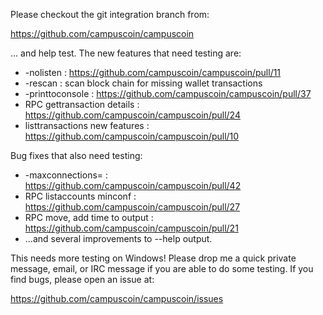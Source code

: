 Please checkout the git integration branch from:

https://github.com/campuscoin/campuscoin

... and help test.  The new features that need testing are:

* -nolisten : https://github.com/campuscoin/campuscoin/pull/11
* -rescan : scan block chain for missing wallet transactions
* -printtoconsole : https://github.com/campuscoin/campuscoin/pull/37
* RPC gettransaction details : https://github.com/campuscoin/campuscoin/pull/24
* listtransactions new features : https://github.com/campuscoin/campuscoin/pull/10

Bug fixes that also need testing:

* -maxconnections= : https://github.com/campuscoin/campuscoin/pull/42
* RPC listaccounts minconf : https://github.com/campuscoin/campuscoin/pull/27
* RPC move, add time to output : https://github.com/campuscoin/campuscoin/pull/21
* ...and several improvements to --help output.

This needs more testing on Windows!  Please drop me a quick private message, email, or IRC message if you are able to do some testing.  If you find bugs, please open an issue at:

https://github.com/campuscoin/campuscoin/issues
